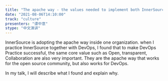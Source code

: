 ```yaml
---
title: "The apache way - the values needed to implement both InnerSource and DevOps within the enterprise"
date: "2021-08-06T14:10:00" 
track: "culture"
presenters: "谭中意"
stype: "中文演讲"
---
```

InnerSource is adopting the apache way inside one organization. when I practice InnerSource together with DevOps, I found that to make DevOps Practice successful, the same core value such as Open, transparent, Collaboration are also very important. They are the apache way that works for the open source community, but also works for DevOps.
 

 In my talk, I will describe what I found and explain why.